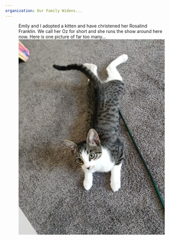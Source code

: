 ```yaml
---
organization: Our Family Widens...
---
```

<p style="margin-left: 3em;">
Emily and I adopted a kitten and have christened her Rosalind Franklin. We call her Oz for short and she runs the show around here now. Here is one picture of far too many...
<img src="/images/rosalind-franklin.JPG">
